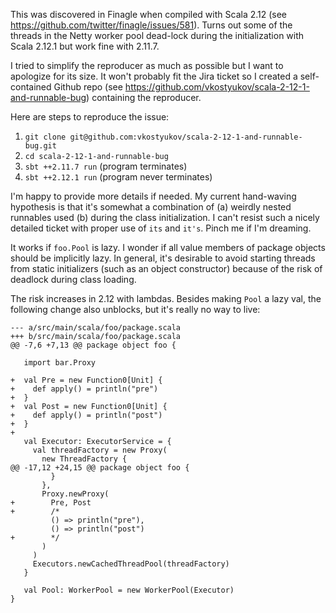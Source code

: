 This was discovered in Finagle when compiled with Scala 2.12 (see https://github.com/twitter/finagle/issues/581). Turns out some of the threads in the Netty worker pool dead-lock during the initialization with Scala 2.12.1 but work fine with 2.11.7.

I tried to simplify the reproducer as much as possible but I want to apologize for its size. It won't probably fit the Jira ticket so I created a self-contained Github repo (see https://github.com/vkostyukov/scala-2-12-1-and-runnable-bug) containing the reproducer.

Here are steps to reproduce the issue:

1) `git clone git@github.com:vkostyukov/scala-2-12-1-and-runnable-bug.git`
2) `cd scala-2-12-1-and-runnable-bug`
3) `sbt ++2.11.7 run` (program terminates)
4) `sbt ++2.12.1 run` (program never terminates)

I'm happy to provide more details if needed. My current hand-waving hypothesis is that it's somewhat a combination of (a) weirdly nested runnables used (b) during the class initialization.
I can't resist such a nicely detailed ticket with proper use of `its` and `it's`. Pinch me if I'm dreaming.

It works if `foo.Pool` is lazy. I wonder if all value members of package objects should be implicitly lazy.
In general, it's desirable to avoid starting threads from static initializers (such as an object constructor) because of the risk of deadlock during class loading.

The risk increases in 2.12 with lambdas. Besides making `Pool` a lazy val, the following change also unblocks, but it's really no way to live:

```
--- a/src/main/scala/foo/package.scala
+++ b/src/main/scala/foo/package.scala
@@ -7,6 +7,13 @@ package object foo {
 
   import bar.Proxy
 
+  val Pre = new Function0[Unit] {
+    def apply() = println("pre")
+  }   
+  val Post = new Function0[Unit] {
+    def apply() = println("post")
+  }
+
   val Executor: ExecutorService = {
     val threadFactory = new Proxy(
       new ThreadFactory {
@@ -17,12 +24,15 @@ package object foo {
         }
       },
       Proxy.newProxy(
+        Pre, Post
+        /*
         () => println("pre"),
         () => println("post")
+        */
       )
     )
     Executors.newCachedThreadPool(threadFactory)
   }
 
   val Pool: WorkerPool = new WorkerPool(Executor)
}
```
